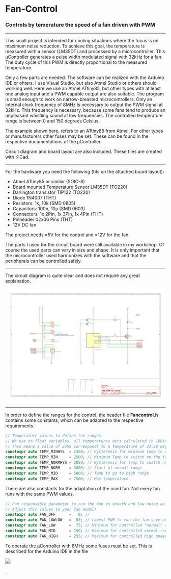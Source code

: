 # Fan-Control
### Controls by temerature the speed of a fan driven with PWM
***
This small project is intended for cooling situations where the focus is on maximum noise reduction. To achieve this goal, the temperature is measured with a sensor (LM35DT) and processed by a microcontroller. This µController generates a pulse width modulated signal with 32kHz for a fan. The duty cycle of this PWM is directly proportional to the measured temperature.

Only a few parts are needed. The software can be realized with the Arduino IDE or ohters. I use Visual Studio, but also Atmel Studio or others should working well. Here we use an Atmel ATtiny85, but other types with at least one analog input and a PWM capable output are also suitable.
The program is small enough to work on narrow-breasted microcontrollers. Only an internal clock frequency of 8MHz is necessary to output the PWM signal at 32kHz. This frequency is necessary, because some fans tend to produce an unpleasant whistling sound at low frequencies. The controlled temperature range is between 0 and 150 degrees Celsius.

The example shown here, refers to an ATtiny85 from Atmel. For other types or manufacturers other fuses may be set. These can be found in the respective documentations of the µController.

Circuit diagram and board layout are also included. These files are created with KiCad.
***
For the hardware you need the following (fits on the attached board layout):
+ Atmel ATtiny85 or similar (SOIC-8)
+ Board mounted Temperature Sensor LM35DT (TO220) 
+ Darlington transistor TIP122 (TO220)
+ Diode 1N4007 (THT)
+ Resistors: 1k, 10k (SMD 0805)
+ Capacitors: 100n, 10µ (SMD 0603)
+ Connectors: 1x 2Pin, 1x 3Pin, 1x 4Pin (THT)
+ Pinheader 02x06 Pins (THT)
+ 12V DC fan

The project needs =5V for the control and =12V for the fan.

The parts I used for the circuit board were still available in my workshop. Of course the used parts can vary in size and shape. It is only important that the microcontroller used harmonizes with the software and that the peripherals can be controlled safely.
***
The circuit diagram is quite clear and does not require any great explanation. 
<p align="left"><img src="KiCAD/Fancontrol/fancontrol_schem.png"/></p>

***

In order to define the ranges for the control, the header file **Fancontrol.h** contains some constants, which can be adapted to the respective requirements.

```c
// Temperature values to define the ranges.
// We use no float variables, all temperatures gets calculated in 16Bit uint16_t!
// This means a value of 2350 corresponds to a temperature of 23.50 degrees Celsius
constexpr auto TEMP_MINHYS  = 2350; // Hysteresis for minimum temp to switch off the running fan
constexpr auto TEMP_MIN     = 2500; // Minimum Temp to switch on the fan
constexpr auto TEMP_NORMHYS = 2850; // Hysteresis for temp to switch normal range off
constexpr auto TEMP_NORM    = 3000; // Start of normal range
constexpr auto TEMP_MID     = 5000; // Temp to go to high range
constexpr auto TEMP_MAX     = 7500; // Max temperature
```

There are also constants for the adaptation of the used fan. Not every fan runs with the same PWM values.
```c
// Fan responsible parameter to run the fan in smooth and low noise as possible
// Adjust this values to your fan model!
constexpr auto FAN_OFF      =   0; //
constexpr auto FAN_LOWLOW   =  63; // Lowest PWM to run the fan save on minimum noise
constexpr auto FAN_LOW      =  75; // Minimum for controlled "normal" run
constexpr auto FAN_MID      = 150; // Maximum for controlled normal run and minimum for high speed run
constexpr auto FAN_HIGH     = 255; // Maximum for controlled high speed
```
To operate the µController with 8MHz some fuses must be set. This is described for the Arduino IDE in the file <p align="left"><img src="/Arduino/FanControl/How2SetCPUFuses.txt"/></p>.
